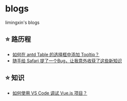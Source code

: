 # blogs
limingxin's blogs

## ⭐️ 路历程

- [如何在 antd Table 的选择框中添加 Tooltip？](https://github.com/mrlmx/blogs/issues/1)
- [随手给 Safari 提了一个Bug，让我意外收获了这些新知识](https://github.com/mrlmx/blogs/issues/2)

## ⭐️ 知识

- [如何使用 VS Code 调试 Vue.js 项目？](https://github.com/mrlmx/blogs/issues/3)
